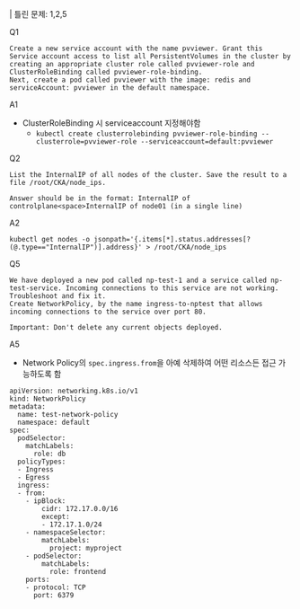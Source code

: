 | 틀린 문제: 1,2,5

Q1

```
Create a new service account with the name pvviewer. Grant this Service account access to list all PersistentVolumes in the cluster by creating an appropriate cluster role called pvviewer-role and ClusterRoleBinding called pvviewer-role-binding.
Next, create a pod called pvviewer with the image: redis and serviceAccount: pvviewer in the default namespace.
```

A1

- ClusterRoleBinding 시 serviceaccount 지정해야함
    - `kubectl create clusterrolebinding pvviewer-role-binding --clusterrole=pvviewer-role --serviceaccount=default:pvviewer`

Q2

```
List the InternalIP of all nodes of the cluster. Save the result to a file /root/CKA/node_ips.

Answer should be in the format: InternalIP of controlplane<space>InternalIP of node01 (in a single line)
```


A2

`kubectl get nodes -o jsonpath='{.items[*].status.addresses[?(@.type=="InternalIP")].address}' > /root/CKA/node_ips`

Q5

```
We have deployed a new pod called np-test-1 and a service called np-test-service. Incoming connections to this service are not working. Troubleshoot and fix it.
Create NetworkPolicy, by the name ingress-to-nptest that allows incoming connections to the service over port 80.

Important: Don't delete any current objects deployed.
```

A5

- Network Policy의 `spec.ingress.from`을 아예 삭제하여 어떤 리소스든 접근 가능하도록 함

```
apiVersion: networking.k8s.io/v1
kind: NetworkPolicy
metadata:
  name: test-network-policy
  namespace: default
spec:
  podSelector:
    matchLabels:
      role: db
  policyTypes:
  - Ingress
  - Egress
  ingress:
  - from:
    - ipBlock:
        cidr: 172.17.0.0/16
        except:
        - 172.17.1.0/24
    - namespaceSelector:
        matchLabels:
          project: myproject
    - podSelector:
        matchLabels:
          role: frontend
    ports:
    - protocol: TCP
      port: 6379
```